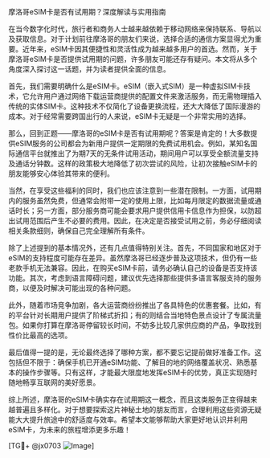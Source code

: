 摩洛哥eSIM卡是否有试用期？深度解读与实用指南

在当今数字化时代，旅行者和商务人士越来越依赖于移动网络来保持联系、导航以及获取信息。对于计划前往摩洛哥的朋友们来说，选择合适的通信方案显得尤为重要。近年来，eSIM卡因其便捷性和灵活性成为越来越多用户的首选。然而，关于摩洛哥eSIM卡是否提供试用期的问题，许多朋友可能还存有疑问。本文将从多个角度深入探讨这一话题，并为读者提供全面的信息。

首先，我们需要明确什么是eSIM卡。eSIM（嵌入式SIM）是一种虚拟SIM卡技术，它允许用户通过网络下载运营商提供的配置文件来激活服务，而无需物理插入传统的实体SIM卡。这种技术不仅简化了设备更换流程，还大大降低了国际漫游的成本。对于经常需要跨国出行的人来说，eSIM卡无疑是一个非常实用的选择。

那么，回到正题——摩洛哥的eSIM卡是否有试用期呢？答案是肯定的！大多数提供eSIM服务的公司都会为新用户提供一定期限的免费试用机会。例如，某知名国际通信平台就推出了为期7天的无条件试用活动，期间用户可以享受全额流量支持及通话分钟数。这样的政策极大地降低了初次尝试的风险，让初次接触eSIM卡的朋友能够安心体验其带来的便利。

当然，在享受这些福利的同时，我们也应该注意到一些潜在限制。一方面，试用期内的服务虽然免费，但通常会附带一定的使用上限，比如每月限定的数据流量或通话时长；另一方面，部分服务商可能会要求用户提供信用卡信息作为担保，以防超出试用范围后产生不必要的费用。因此，在决定是否接受试用之前，务必仔细阅读相关条款细则，确保自己完全理解所有条件。

除了上述提到的基本情况外，还有几点值得特别关注。首先，不同国家和地区对于eSIM的支持程度可能存在差异。虽然摩洛哥已经逐步普及这项技术，但仍有一些老款手机无法兼容。因此，在购买eSIM卡前，请务必确认自己的设备是否支持该功能。其次，考虑到语言障碍问题，建议优先选择那些提供多语言客服支持的服务商，以便及时解决可能出现的各种问题。

此外，随着市场竞争加剧，各大运营商纷纷推出了各具特色的优惠套餐。比如，有的平台针对长期用户提供了阶梯式折扣；有的则结合当地特色景点设计了专属流量包。如果你打算在摩洛哥停留较长时间，不妨多比较几家供应商的产品，争取找到性价比最高的选项。

最后值得一提的是，无论最终选择了哪种方案，都不要忘记提前做好准备工作。这包括但不限于：确保手机已开通eSIM功能、了解目的地的网络覆盖状况、熟悉基本的操作步骤等。只有这样，才能最大限度地发挥eSIM卡的优势，真正实现随时随地畅享互联网的美好愿景。

综上所述，摩洛哥的eSIM卡确实存在试用期这一概念，而且这类服务正变得越来越普遍且多样化。对于想要探索这片神秘土地的朋友而言，合理利用这些资源无疑能大大提升旅途中的舒适度与效率。希望本文能够帮助大家更好地认识并利用eSIM卡，为未来的旅程增添更多乐趣！

[TG💪+ @jx0703 ![Image](https://github.com/user-attachments/assets/dbca1d08-cadb-493c-b0ec-ad6f7a83f270)]